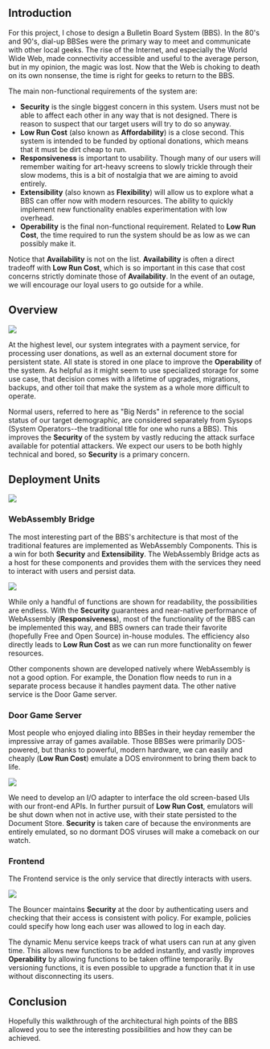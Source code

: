 ## Introduction

For this project, I chose to design a Bulletin Board System (BBS).  In the 80's
and 90's, dial-up BBSes were the primary way to meet and communicate with other
local geeks.  The rise of the Internet, and especially the World Wide Web, made
connectivity accessible and useful to the average person, but in my opinion, the
magic was lost.  Now that the Web is choking to death on its own nonsense, the
time is right for geeks to return to the BBS.

The main non-functional requirements of the system are:

  * **Security** is the single biggest concern in this system.  Users must not
    be able to affect each other in any way that is not designed.  There is
    reason to suspect that our target users will try to do so anyway.
  * **Low Run Cost** (also known as **Affordability**) is a close second.  This
    system is intended to be funded by optional donations, which means that it
    must be dirt cheap to run.
  * **Responsiveness** is important to usability.  Though many of our users will
    remember waiting for art-heavy screens to slowly trickle through their slow
    modems, this is a bit of nostalgia that we are aiming to avoid entirely.
  * **Extensibility** (also known as **Flexibility**) will allow us to explore
    what a BBS can offer now with modern resources.  The ability to quickly
    implement new functionality enables experimentation with low overhead.
  * **Operability** is the final non-functional requirement.  Related to **Low
    Run Cost**, the time required to run the system should be as low as we can
    possibly make it.

Notice that **Availability** is not on the list.  **Availability** is often a
direct tradeoff with **Low Run Cost**, which is so important in this case that
cost concerns strictly dominate those of **Availability**.  In the event of an
outage, we will encourage our loyal users to go outside for a while.

## Overview

![](embed:Context)

At the highest level, our system integrates with a payment service, for
processing user donations, as well as an external document store for persistent
state.  All state is stored in one place to improve the **Operability** of the
system.  As helpful as it might seem to use specialized storage for some use
case, that decision comes with a lifetime of upgrades, migrations, backups, and
other toil that make the system as a whole more difficult to operate.

Normal users, referred to here as "Big Nerds" in reference to the social status
of our target demographic, are considered separately from Sysops (System
Operators--the traditional title for one who runs a BBS).  This improves the
**Security** of the system by vastly reducing the attack surface available for
potential attackers.  We expect our users to be both highly technical and bored,
so **Security** is a primary concern.

## Deployment Units

![](embed:Container)

### WebAssembly Bridge

The most interesting part of the BBS's architecture is that most of the
traditional features are implemented as WebAssembly Components.  This is a win
for both **Security** and **Extensibility**.  The WebAssembly Bridge acts as a
host for these components and provides them with the services they need to
interact with users and persist data.

![](embed:WASMBridgeComponents)

While only a handful of functions are shown for readability, the possibilities
are endless.  With the **Security** guarantees and near-native performance of
WebAssembly (**Responsiveness**), most of the functionality of the BBS can be
implemented this way, and BBS owners can trade their favorite (hopefully Free and Open Source) in-house modules.  The efficiency also directly leads to **Low Run Cost** as we can run more functionality on fewer resources.

Other components shown are developed natively where WebAssembly is not a good
option.  For example, the Donation flow needs to run in a separate process
because it handles payment data.  The other native service is the Door Game
server.

### Door Game Server

Most people who enjoyed dialing into BBSes in their heyday remember the
impressive array of games available.  Those BBSes were primarily DOS-powered,
but thanks to powerful, modern hardware, we can easily and cheaply (**Low Run
Cost**) emulate a DOS environment to bring them back to life.

![](embed:DoorComponents)

We need to develop an I/O adapter to interface the old screen-based UIs with our
front-end APIs.  In further pursuit of **Low Run Cost**, emulators will be
shut down when not in active use, with their state persisted to the Document
Store.  **Security** is taken care of because the environments are entirely
emulated, so no dormant DOS viruses will make a comeback on our watch.

### Frontend

The Frontend service is the only service that directly interacts with users.

![](embed:FEComponents)

The Bouncer maintains **Security** at the door by authenticating users and
checking that their access is consistent with policy.  For example, policies
could specify how long each user was allowed to log in each day.

The dynamic Menu service keeps track of what users can run at any given time.
This allows new functions to be added instantly, and vastly improves
**Operability** by allowing functions to be taken offline temporarily.  By
versioning functions, it is even possible to upgrade a function that it in use
without disconnecting its users.

## Conclusion

Hopefully this walkthrough of the architectural high points of the BBS allowed
you to see the interesting possibilities and how they can be achieved.
